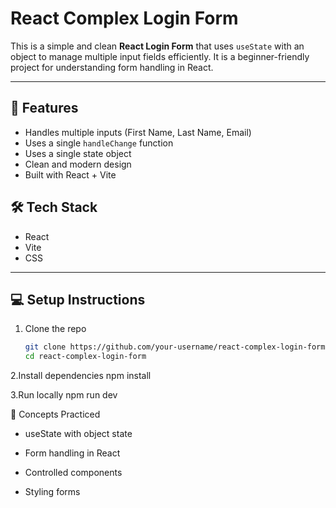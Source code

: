 # React Complex Login Form

This is a simple and clean **React Login Form** that uses `useState` with an object to manage multiple input fields efficiently. It is a beginner-friendly project for understanding form handling in React.

---

## 📌 Features

- Handles multiple inputs (First Name, Last Name, Email)
- Uses a single `handleChange` function
- Uses a single state object
- Clean and modern design
- Built with React + Vite

## 🛠️ Tech Stack

- React
- Vite
- CSS

---

## 💻 Setup Instructions

1. Clone the repo
   ```bash
   git clone https://github.com/your-username/react-complex-login-form.git
   cd react-complex-login-form

2.Install dependencies
npm install

3.Run locally
npm run dev

🧠 Concepts Practiced
* useState with object state

* Form handling in React

* Controlled components

* Styling forms
